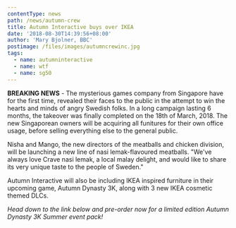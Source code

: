 ```yaml
---
contentType: news
path: /news/autumn-crew
title: Autumn Interactive buys over IKEA
date: '2018-08-30T14:39:56+08:00'
author: 'Mary Bjolner, BBC'
postimage: /files/images/autumncrewinc.jpg
tags:
  - name: autumninteractive
  - name: wtf
  - name: sg50
---
```

**BREAKING NEWS** - The mysterious games company from Singapore have for the first time, revealed their faces to the public in the attempt to win the hearts and minds of angry Swedish folks. In a long campaign lasting 6 months, the takeover was finally completed on the 18th of March, 2018.  The new Singaporean owners will be acquiring all funitures for their own office usage, before selling everything else to the general public. 

Nisha and Mango, the new directors of the meatballs and chicken division, will be launching a new line of nasi lemak-flavoured meatballs. "We've always love Crave nasi lemak, a local malay delight, and would like to share its very unique taste to the people of Sweden."

Autumn Interactive will also be including IKEA inspired furniture in their upcoming game, Autumn Dynasty 3K, along with 3 new IKEA cosmetic themed DLCs.



_Head down to the link below and pre-order now for a limited edition Autumn Dynasty 3K Summer event pack!_
